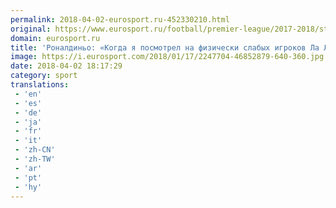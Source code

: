```yaml
---
permalink: 2018-04-02-eurosport.ru-452330210.html
original: https://www.eurosport.ru/football/premier-league/2017-2018/story_sto6698448.shtml
domain: eurosport.ru
title: 'Роналдиньо: «Когда я посмотрел на физически слабых игроков Ла Лиги, понял – меня ждет успех»'
image: https://i.eurosport.com/2018/01/17/2247704-46852879-640-360.jpg
date: 2018-04-02 18:17:29
category: sport
translations: 
 - 'en'
 - 'es'
 - 'de'
 - 'ja'
 - 'fr'
 - 'it'
 - 'zh-CN'
 - 'zh-TW'
 - 'ar'
 - 'pt'
 - 'hy'
---
```


